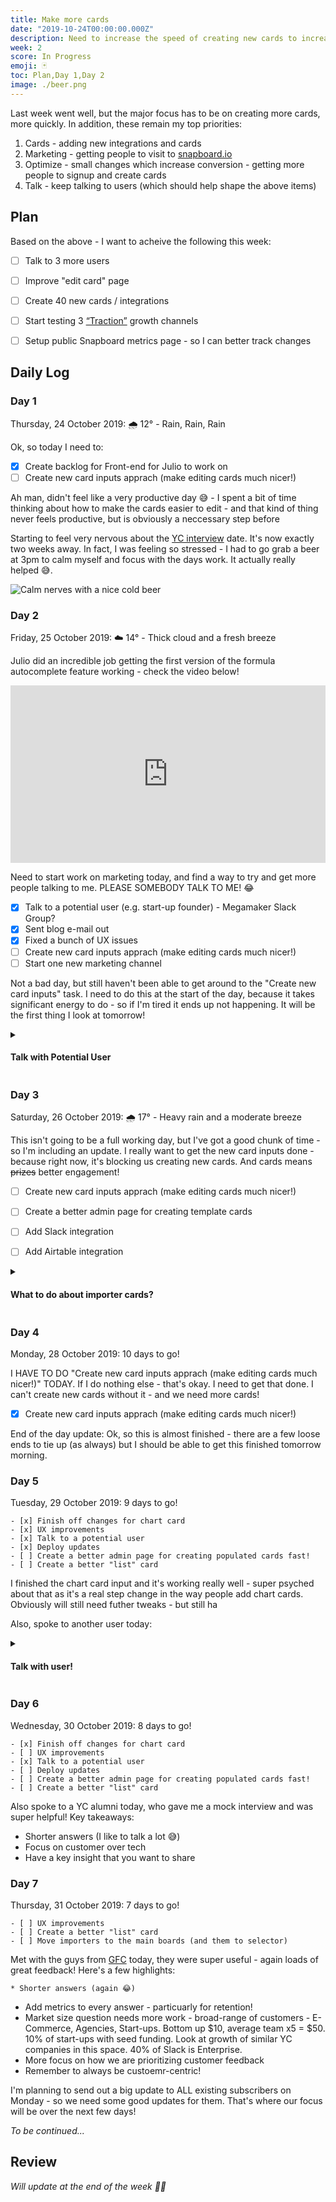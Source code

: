 ```yaml
---
title: Make more cards
date: "2019-10-24T00:00:00.000Z"
description: Need to increase the speed of creating new cards to increase engagement.
week: 2
score: In Progress
emoji: 🃏
toc: Plan,Day 1,Day 2
image: ./beer.png
---
```


Last week went well, but the major focus has to be on creating more cards, more quickly. In addition, these remain my top priorities:

 1. Cards - adding new integrations and cards
 2. Marketing - getting people to visit to [snapboard.io](https://snapboard.io)
 3. Optimize - small changes which increase conversion - getting more people to signup and create cards
 4. Talk - keep talking to users (which should help shape the above items)


## Plan

Based on the above - I want to acheive the following this week:

  - [ ] Talk to 3 more users
  - [ ] Improve "edit card" page
  - [ ] Create 40 new cards / integrations
  - [ ] Start testing 3 [“Traction”](https://www.amazon.co.uk/Traction-Startup-Achieve-Explosive-Customer/dp/0241242533) growth channels
  - [ ] Setup public Snapboard metrics page - so I can better track changes


## Daily Log

### Day 1

Thursday, 24 October 2019: 🌧 12° - Rain, Rain, Rain

Ok, so today I need to:

 - [x] Create backlog for Front-end for Julio to work on
 - [ ] Create new card inputs apprach (make editing cards much nicer!)

Ah man, didn't feel like a very productive day 😅 - I spent a bit of time thinking about how to make the cards easier to edit - and that kind of thing never feels productive, but is obviously a neccessary step before 

Starting to feel very nervous about the [YC interview](/week-001) date. It's now exactly two weeks away. In fact, I was feeling so stressed - I had to go grab a beer at 3pm to calm myself and focus with the days work. It actually really helped 😅.

![Calm nerves with a nice cold beer](./beer.jpg "Calm nerves with a nice cold beer")


### Day 2

Friday, 25 October 2019: ☁️ 14° - Thick cloud and a fresh breeze
 
Julio did an incredible job getting the first version of the formula autocomplete feature working - check the video below!

<div style="position: relative; padding-bottom: 56.42633228840126%; height: 0;"><iframe src="https://www.loom.com/embed/8ccbaec3489d4c77920a7a89b99f5af7" frameborder="0" webkitallowfullscreen mozallowfullscreen allowfullscreen style="position: absolute; top: 0; left: 0; width: 100%; height: 100%;"></iframe></div>

Need to start work on marketing today, and find a way to try and get more people talking to me. PLEASE SOMEBODY TALK TO ME! 😂

  - [x] Talk to a potential user (e.g. start-up founder) - Megamaker Slack Group?
  - [x] Sent blog e-mail out
  - [x] Fixed a bunch of UX issues
  - [ ] Create new card inputs apprach (make editing cards much nicer!) 
  - [ ] Start one new marketing channel

Not a bad day, but still haven't been able to get around to the "Create new card inputs" task. I need to do this at the start of the day, because it takes significant energy to do - so if I'm tired it ends up not happening. It will be the first thing I look at tomorrow!

<details>
	<summary><h4>Talk with Potential User</h4></summary>

	Founder - SaaS - Developer Tools / Productivity

	Has built his own internal dashboard to see the metrics that really matter to him. Doesn't use other tools, because existing dashboards don't show him what he needs - or would take too long to configure! His current (internally built dashboard), pulls everything from his DB. He's not sure if he would give access to the DB or not. There's basically only 3 options getting DB data - push (like Mixpanel `track`), pull from an exposed API that gets data from the DB or direct DB access. Seems like the best option might be some kind of push - and then we can create a library for each language.

	Metrics that matter are Signups, Installs, Active Customers. He also tracks engagement on a per user level - so he sees if users have done key activity like - how far are they through their trial, how many participants, how many reports they've generated.

	Recommended that I start a Typeform to ask people what integrations they want, sounds like a good idea. Unsure whether to send it to the entire list on Snapboard though, because I don't want to send too many e-mails and I want to update them once we have more apps in play - oh wait - that's catch 22 😂. I probably need to e-mail them next week anyway, to allow people time to engage before the interview so I'll attach it to that.

	They use the following apps:

	* Beamer
	* Helpscout
	* Sentry
	* Stripe
	* Mixpanel - no longer uses as much
	* Mailerlite
	* Postmark
	* AWS / EC2 and RDS
	* Datadog
	* Logrocket
</details>


### Day 3

Saturday, 26 October 2019: 🌧 17° - Heavy rain and a moderate breeze

This isn't going to be a full working day, but I've got a good chunk of time - so I'm including an update. I really want to get the new card inputs done - because right now, it's blocking us creating new cards. And cards means ~~prizes~~ better engagement!

  - [ ] Create new card inputs apprach (make editing cards much nicer!)
  - [ ] Create a better admin page for creating template cards
  - [ ] Add Slack integration
  - [ ] Add Airtable integration



<details>
	<summary><h4>What to do about importer cards?</h4></summary>

	People aren't using the "importer" cards (cards which import raw data) because they're not shown in the main "+ Add card" modal. But if I add them there, it will be super confusing because when they select an "importer" card, it will not be added to their current active board but to the import boards section.

	The import boards section was added, because when adding pre-configured cards, we often need to import additional data - e.g. for the 'Stripe Customer Count' card (we need to import a list of Stripe customers). We add this imported data to the imports section, to allow the user to see their raw data, how it's structured and potentially use it when writing their own formula.

	For some apps (e.g. database apps, Airtable), there's no easy way for us to create pre-configured cards - because the data from databases is so varied. So the user will probably want to import the raw data first, and then manually use it in a chart/number card.

	We could remove the importers secton, and add "importer" cards to the current active board - BUT that makes it harder to find and organize. And when a user creates a pre-configured card for a board, we'd end up adding 2 cards to their board - the pre-populated card and the importer card (again confusing). 

	##### Things to think about

	* Should we have an importers section at all? How would the user select data without them? 

		* We could have a kind-of hidden section on every board, which automatically shows dependencies for that board (obviously only shown to CREATOR roles). Having it on the same board would also mean the user doesn't have to move around as much. This would solve the "adding 2 cards to their board", because one would be semi-hidden. We would only need to hide it if we added it as part of a "pre-configured" card - and the user could hide any other cards they want too - e.g. they might want to have an data grid card, log card, etc - that's visible to admins only. In this case, if the user directly adds an importer card - then it shows on the main board - and they can then choose to highlight it later?

		* We could use a formula function to get data - but that makes it harder for a user because they would have to deal with IDs - which most users won't understand or know how to find.

	* Is it really impossible to create pre-configured cards for database-type apps?


</details>


### Day 4

Monday, 28 October 2019: 10 days to go!

I HAVE TO DO "Create new card inputs apprach (make editing cards much nicer!)" TODAY. If I do nothing else - that's okay. I need to get that done. I can't create new cards without it - and we need more cards!

  - [x] Create new card inputs apprach (make editing cards much nicer!)


End of the day update: Ok, so this is almost finished - there are a few loose ends to tie up (as always) but I should be able to get this finished tomorrow morning.


### Day 5

Tuesday, 29 October 2019: 9 days to go!

	- [x] Finish off changes for chart card
	- [x] UX improvements
	- [x] Talk to a potential user
	- [x] Deploy updates
	- [ ] Create a better admin page for creating populated cards fast!
	- [ ] Create a better "list" card


I finished the chart card input and it's working really well - super psyched about that as it's a real step change in the way people add chart cards. Obviously will still need futher tweaks - but still ha

Also, spoke to another user today:

<details>
	<summary><h4>Talk with user!</h4></summary>
		
	Founder - Consultancy

	Works with start-ups and businesses to help them grow. Use partnerships to grow. Dashboards that demonstrate worthiness to clients is useful.

	Key apps:

   * Stripe
	 * Streak
	 * Google Search Console
	 * Kajabi

</details>


### Day 6

Wednesday, 30 October 2019: 8 days to go!

	- [x] Finish off changes for chart card
	- [ ] UX improvements
	- [x] Talk to a potential user
	- [ ] Deploy updates
	- [ ] Create a better admin page for creating populated cards fast!
	- [ ] Create a better "list" card

Also spoke to a YC alumni today, who gave me a mock interview and was super helpful! Key takeaways:

 * Shorter answers (I like to talk a lot 😅)
 * Focus on customer over tech
 * Have a key insight that you want to share



### Day 7

Thursday, 31 October 2019: 7 days to go!

	- [ ] UX improvements
	- [ ] Create a better "list" card
	- [ ] Move importers to the main boards (and them to selector)


Met with the guys from [GFC](https://www.globalfounderscapital.com) today, they were super useful - again loads of great feedback! Here's a few highlights:

	* Shorter answers (again 😂)
  * Add metrics to every answer - particuarly for retention!
  * Market size question needs more work - broad-range of customers - E-Commerce, Agencies, Start-ups. Bottom up $10, average team x5 = $50. 10% of start-ups with seed funding. Look at growth of similar YC companies in this space. 40% of Slack is Enterprise.
  * More focus on how we are prioritizing customer feedback
  * Remember to always be custoemr-centric!

I'm planning to send out a big update to ALL existing subscribers on Monday - so we need some good updates for them. That's where our focus will be over the next few days!



*To be continued...*

## Review

*Will update at the end of the week 👍🏽*



